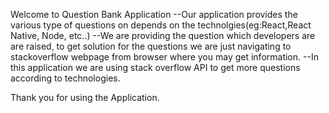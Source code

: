 Welcome to Question Bank Application
--Our application provides the various type of questions on depends on the technolgies(eg:React,React Native, Node, etc..)
--We are providing the question which developers are are raised, 
  to get solution for the questions we are just navigating to stackoverflow webpage from browser where you may get information.
--In this application we are using stack overflow API to get more questions according to technologies.

Thank you for using the Application.

